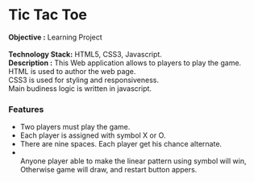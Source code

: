 # Tic Tac Toe
<strong>Objective :</strong> Learning Project  
<br>
<strong>Technology Stack:</strong> HTML5, CSS3, Javascript. 
<br>
<strong>Description :</strong> This Web application allows to players to play the game.<br> HTML is used to author the web page.<br> CSS3 is used for styling and responsiveness.<br> Main budiness logic is written in javascript.
<br> <h3>Features</h3>

<ul>
<li> Two players must play the game.</li>
          <li>Each player is assigned with symbol X or O. </li>
          <li>There are nine spaces. Each player get his chance alternate.</li>
          <li></li>Anyone player able to make the linear pattern using symbol will win, Otherwise game will draw, and restart button appers.</li>
</ul>
